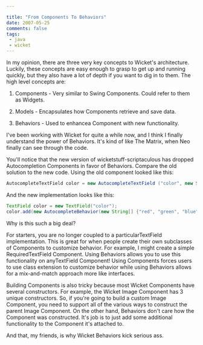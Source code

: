 ```yaml
---

title: "From Components To Behaviors"
date: 2007-05-25
comments: false
tags:
 - java
 - wicket
---
```


In my opinion, there are three very key concepts to Wicket's architecture. Luckily, these concepts are easy enough to grasp to get up and running quickly, but they also have a lot of depth if you want to dig in to them. The high level concepts are:



  1. Components - Very similar to Swing Components. Could refer to them as Widgets.


  2. Models - Encapsulates how Components retrieve and save data.


  3. Behaviors - Used to enhancea Component with new functionality.





I've been working with Wicket for quite a while now, and I think I finally understand the power of Behaviors. It's kind of like The Matrix, when Neo finally can see through the code.



You'll notice that the new version of wicketstuff-scriptaculous has dropped Autocompletion Components in favor of Behaviors. Compare the old solution to the new code. Using the old component looked like this:


```java
AutocompleteTextField color = new AutocompleteTextField ("color", new String[] {"red", "green", "blue"});
```



And the new implementation looks like this:


```java
TextField color = new TextField("color");
color.add(new AutocompleteBehavior(new String[] {"red", "green", "blue"}));
```



Why is this such a big deal?



For starters, you are no longer coupled to a particularTextField implementation. This is great for when people create their own subclasses of Components to customize behavior. For example, I might create a simple RequiredTextField Component. Using Behaviors allows you to use this functionality on anyTextField Component! Using Components forces users to use class extension to customize behavior while using Behaviors allows for a mix-and-match approach more like interfaces.



Building Components is also tricky because most Wicket Components have several constructors. For example, the Wicket Image Component has 3 unique constructors. So, if you're going to build a custom Image Component, you need to support all of the various ways to construct the parent Image Component. On the other hand, Behaviors don't care how the Component was constructed. It's job is to just add some additional functionality to the Component it's attached to.



And that, my friends, is why Wicket Behaviors kick serious ass.

